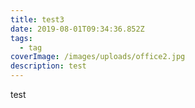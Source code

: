 ```yaml
---
title: test3
date: 2019-08-01T09:34:36.852Z
tags:
  - tag
coverImage: /images/uploads/office2.jpg
description: test
---
```

test
